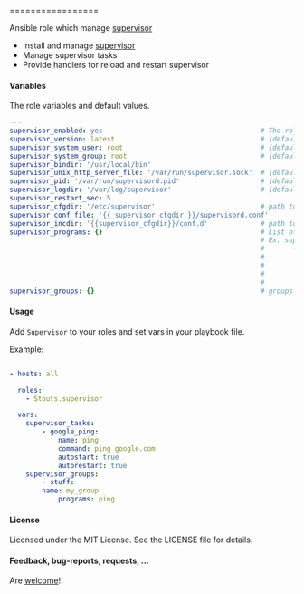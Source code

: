 =================

Ansible role which manage [supervisor](http://supervisord.org)

* Install and manage [supervisor](http://supervisord.org)
* Manage supervisor tasks
* Provide handlers for reload and restart supervisor

#### Variables

The role variables and default values.

```yaml
---
supervisor_enabled: yes                                       # The role is enabled
supervisor_version: latest                                    # [default: latest]: Supervisor version to install (e.g. latest, 3.3.1)
supervisor_system_user: root                                  # [default: root]: Name of the user that should own the config file/directory
supervisor_system_group: root                                 # [default: root]: Name of the group that should own the config file/directory
supervisor_bindir: '/usr/local/bin'
supervisor_unix_http_server_file: '/var/run/supervisor.sock'  # [default: /var/run/supervisor.sock]: A path to a UNIX domain socket (e.g. /tmp/supervisord.sock) on which supervisor will listen for HTTP/XML-RPC requests. supervisorctl uses XML-RPC to communicate with supervisord over this port
supervisor_pid: '/var/run/supervisord.pid'                    # [default: /var/run/supervisord.pid]: The location in which supervisord keeps its pid file
supervisor_logdir: '/var/log/supervisor'                      # [default: /var/log/supervisor/supervisord.log]: The path to the activity log of the supervisord process
supervisor_restart_sec: 5
supervisor_cfgdir: '/etc/supervisor'                          # path to config directory
supervisor_conf_file: '{{ supervisor_cfgdir }}/supervisord.conf'
supervisor_incdir: '{{supervisor_cfgdir}}/conf.d'             # path to include directory
supervisor_programs: {}                                       # List of supervisor programs
                                                              # Ex. supervisor_tasks:
                                                              #       - django_application:
                                                              #         name: "project-django"
                                                              #         command: "/usr/bin/python ./manage.py runserver"
                                                              #         option: value
                                                              #         option: value
supervisor_groups: {}                                         # groups of tasks

```

#### Usage

Add `Supervisor` to your roles and set vars in your playbook file.

Example:

```yaml

- hosts: all

  roles:
    - Stouts.supervisor

  vars:
    supervisor_tasks:
        - google_ping:
            name: ping
            command: ping google.com
            autostart: true
            autorestart: true
    supervisor_groups:
        - stuff:
	    name: my_group
            programs: ping
```

#### License

Licensed under the MIT License. See the LICENSE file for details.

#### Feedback, bug-reports, requests, ...

Are [welcome](https://github.com/erik-moroz/Supervisor/issues)!
